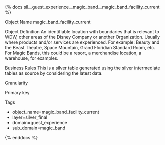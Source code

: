 {% docs sil__guest_experience__magic_band__magic_band_facility_current %}

Object Name
magic_band_facility_current

Object Definition
An identifiable location with boundaries that is relevant to WDW, other areas of the Disney Company or another Organization.  Usually where products and/or services are experienced.  For example:  Beauty and the Beast Theatre, Space Mountain, Grand Floridian Standard Room, etc.  For Magic Bands, this could be a resort, a merchandise location, a warehouse, for examples.

Business Rules
This is a silver table generated using the silver intermediate tables as source by considering the latest data.

Granularity

Primary key

Tags
- object_name=magic_band_facility_current
- layer=silver_final
- domain=guest_experience
- sub_domain=magic_band

{% enddocs %}